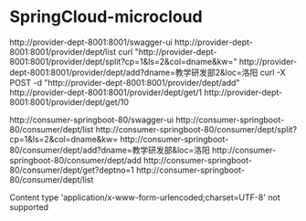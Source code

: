 # SpringCloud-microcloud
http://provider-dept-8001:8001/swagger-ui
http://provider-dept-8001:8001/provider/dept/list
curl "http://provider-dept-8001:8001/provider/dept/split?cp=1&ls=2&col=dname&kw="
http://provider-dept-8001:8001/provider/dept/add?dname=教学研发部2&loc=洛阳
curl -X POST -d "http://provider-dept-8001:8001/provider/dept/add"
http://provider-dept-8001:8001/provider/dept/get/1
http://provider-dept-8001:8001/provider/dept/get/10

http://consumer-springboot-80/swagger-ui
http://consumer-springboot-80/consumer/dept/list
http://consumer-springboot-80/consumer/dept/split?cp=1&ls=2&col=dname&kw=
http://consumer-springboot-80/consumer/dept/add?dname=教学研发部&loc=洛阳
http://consumer-springboot-80/consumer/dept/add
http://consumer-springboot-80/consumer/dept/get?deptno=1
http://consumer-springboot-80/consumer/dept/list


Content type &#39;application/x-www-form-urlencoded;charset=UTF-8&#39; not supported
